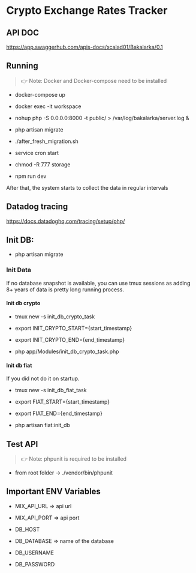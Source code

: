 # Crypto Exchange Rates Tracker

## API DOC
https://app.swaggerhub.com/apis-docs/xcalad01/Bakalarka/0.1

## Running 
> 👉 Note: Docker and Docker-compose need to be installed

* docker-compose up

* docker exec -it workspace

* nohup php -S 0.0.0.0:8000 -t public/ > /var/log/bakalarka/server.log &

* php artisan migrate

* ./after_fresh_migration.sh

* service cron start

* chmod -R 777 storage

* npm run dev

After that, the system starts to collect the data in regular intervals

## Datadog tracing
https://docs.datadoghq.com/tracing/setup/php/

## Init DB:

* php artisan migrate

### Init Data
If no database snapshot is available, you can use tmux sessions as adding 8+ years of data is pretty long running process.

#### Init db crypto

* tmux new -s init_db_crypto_task

* export INIT_CRYPTO_START={start_timestamp}

* export INIT_CRYPTO_END={end_timestamp}

* php app/Modules/init_db_crypto_task.php

#### Init db fiat
If you did not do it on startup.

* tmux new -s init_db_fiat_task

* export FIAT_START={start_timestamp}

* export FIAT_END={end_timestamp}

* php artisan fiat:init_db

## Test API
> 👉 Note: phpunit is required to be installed
* from root folder -> ./vendor/bin/phpunit

## Important ENV Variables

* MIX_API_URL => api url
* MIX_API_PORT => api port

* DB_HOST
* DB_DATABASE => name of the database
* DB_USERNAME
* DB_PASSWORD


